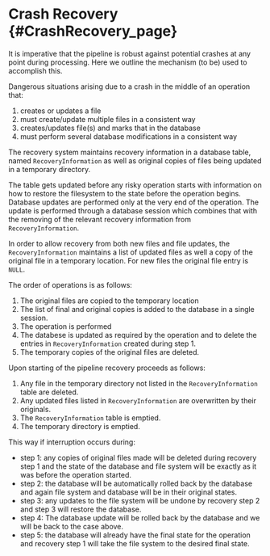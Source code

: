 # Crash  Recovery {#CrashRecovery_page}

It is imperative that the pipeline is robust against potential crashes at any
point during processing. Here we outline the mechanism (to be) used to
accomplish this.

Dangerous situations arising due to a crash in the middle of an operation that:
  1. creates or updates a file
  2. must create/update multiple files in a consistent way
  3. creates/updates file(s) and marks that in the database
  4. must perform several database modifications in a consistent way 

The recovery system maintains recovery information in a database table, named 
`RecoveryInformation` as well as original copies of files being updated in a 
temporary directory. 

The table gets updated before any risky operation starts with information on how
to restore the filesystem to the state before the operation begins. Database 
updates are performed only at the very end of the operation. The update is 
performed through a database session which combines  that with the removing of 
the relevant recovery information from `RecoveryInformation`.

In order to allow recovery from both new files and file updates, the
`RecoveryInformation` maintains a list of updated files as well a copy of the
original file in a temporary location. For new files the original file entry is
`NULL`. 

The order of operations is as follows:
  1. The original files are copied to the temporary location
  2. The list of final and original copies is added to the database in a single
     session.
  3. The operation is performed
  4. The databese is updated as required by the operation and to delete the 
     entries in `RecoveryInformation` created during step 1.
  5. The temporary copies of the original files are deleted.
  
Upon starting of the pipeline recovery proceeds as follows:
  1. Any file in the temporary directory not listed in the `RecoveryInformation`
     table are deleted.
  2. Any updated files listed in `RecoveryInformation` are overwritten by their
     originals.
  3. The `RecoveryInformation` table is emptied.
  4. The temporary directory is emptied.
  
This way if interruption occurs during:
  - step 1: any copies of original files made will be deleted during recovery
    step 1 and the state of the database and file system will be exactly as it
    was before the operation started.
  - step 2: the database will be automatically rolled back by the database and
    again file system and database will be in their original states.
  - step 3: any updates to the file system will be undone by recovery step 2
    and step 3 will restore the database.
  - step 4: The database update will be rolled back by the database and we
    will be back to the case above.
  - step 5: the database will already have the final state for the operation
    and recovery step 1 will take the file system to the desired final state.
